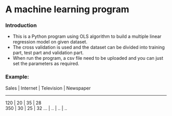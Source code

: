 # A machine learning program 

### Introduction

* This is a Python program using OLS algorithm to build a multiple linear regression model on given dataset.
* The cross validation is used and the dataset can be divided into training part, test part and validation part.
* When run the program, a csv file need to be uploaded and you can just set the parameters as required.

### Example:

Sales | Internet | Television | Newspaper
------  --------  ------------ -----------
120   |  20      |  35        |   28        
350   |  30      |  25        |   32
...   |  ..      |  ..        |   ..

